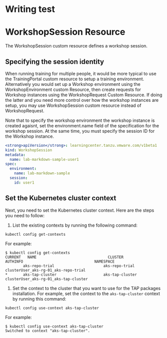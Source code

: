 # Writing test

# WorkshopSession Resource

The WorkshopSession custom resource defines a workshop session.

## Specifying the session identity

When running training for multiple people, it would be more typical to use the TrainingPortal custom resource to setup a training environment. Alternatively you would set up a Workshop environment using the WorkshopEnvironment custom Resource, then create requests for Workshop instances using the WorkshopRequest Custom Resource. If doing the latter and you need more control over how the workshop instances are setup, you may use WorkshopSession custom resource instead of WorkshopRequest.

Note that to specify the workshop environment the workshop instance is created agaisnt, set the environment.name field of the specification for the workshop session. At the same time, you must specify the session ID for the Workshop instance.

```yaml
<strong>apiVersion</strong>: learningcenter.tanzu.vmware.com/v1beta1
kind: WorkshopSession
metadata:
  name: lab-markdown-sample-user1
spec:
  environment:
    name: lab-markdown-sample
  session:
    id: user1
```

## <a id='cluster-context'></a> Set the Kubernetes cluster context
Next, you need to set the Kubernetes cluster context. Here are the steps you need to follow:
1. List the existing contexts by running the following command:
```console
kubectl config get-contexts
```
For example:
```console
$ kubectl config get-contexts
CURRENT   NAME                                CLUSTER           AUTHINFO                                NAMESPACE
        aks-repo-trial                      aks-repo-trial    clusterUser_aks-rg-01_aks-repo-trial
*       aks-tap-cluster                     aks-tap-cluster   clusterUser_aks-rg-01_aks-tap-cluster
```
1. Set the context to the cluster that you want to use for the TAP packages installation. For example, set the context to the `aks-tap-cluster` context by running this command:
```console
kubectl config use-context aks-tap-cluster
```
For example:
```console
$ kubectl config use-context aks-tap-cluster
Switched to context "aks-tap-cluster".
```
